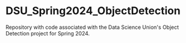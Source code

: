 # DSU_Spring2024_ObjectDetection
Repository with code associated with the Data Science Union's Object Detection project for Spring 2024. 
